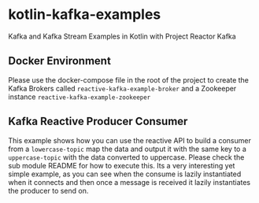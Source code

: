 # kotlin-kafka-examples
Kafka and Kafka Stream Examples in Kotlin with Project Reactor Kafka


## Docker Environment
Please use the docker-compose file in the root of the project to create the Kafka Brokers called `reactive-kafka-example-broker`
and a Zookeeper instance `reactive-kafka-example-zookeeper`

## Kafka Reactive Producer Consumer
This example shows how you can use the reactive API to build a consumer from a `lowercase-topic` map the data and output it
with the same key to a `uppercase-topic` with the data converted to uppercase. Please check the sub module README for 
how to execute this. Its a very interesting yet simple example, as you can see when the consume is lazily instantiated when 
it connects and then once a message is received it lazily instantiates the producer to send on.